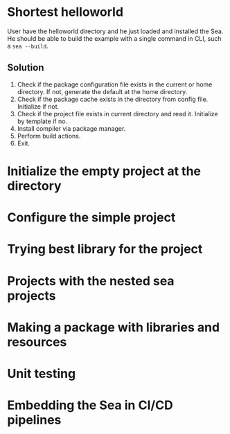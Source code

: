 # Shortest helloworld

User have the helloworld directory and he just loaded and installed the Sea. He should be able to build the example with a single command in CLI, such a `sea --build`.

## Solution

1. Check if the package configuration file exists in the current or home directory. If not, generate the default at the home directory.
2. Check if the package cache exists in the directory from config file. Initialize if not.
3. Check if the project file exists in current directory and read it. Initialize by template if no.
4. Install compiler via package manager.
5. Perform build actions.
6. Exit.

# Initialize the empty project at the directory

# Configure the simple project

# Trying best library for the project

# Projects with the nested sea projects

# Making a package with libraries and resources

# Unit testing

# Embedding the Sea in CI/CD pipelines
